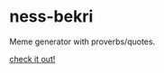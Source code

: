# ness-bekri
Meme generator with proverbs/quotes.


[check it out!](https://ness-bekri.herokuapp.com/)
